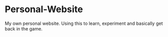 # Personal-Website
My own personal website. Using this to learn, experiment and basically get back in the game.
